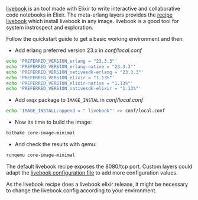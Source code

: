 [livebook](https://livebook.dev/) is an tool made with Elixir to write interactive and collaborative code notebooks in Elixir.
The meta-erlang layers provides the [recipe livebook](https://github.com/meta-erlang/meta-erlang/blob/master/recipes-devtools/livebook)
which install livebook in any image. livebook is a good tool for system instrospect and exploration.

Follow the quickstart guide to get a basic working environment and then:

- Add erlang preferred version 23.x in _conf/local.conf_

```bash
echo 'PREFERRED_VERSION_erlang = "23.3.3"'
echo 'PREFERRED_VERSION_erlang-native = "23.3.3"'
echo 'PREFERRED_VERSION_nativesdk-erlang = "23.3.3"'
echo 'PREFERRED_VERSION_elixir = "1.13%"'
echo 'PREFERRED_VERSION_elixir-native = "1.13%"'
echo 'PREFERRED_VERSION_nativesdk-elixir = "1.13%"'
```

- Add `emqx` package to `IMAGE_INSTAL` in _conf/local.conf_

```bash
echo 'IMAGE_INSTALL:append = " livebook"' >> conf/local.conf
```

- Now its time to build the image:

```bash
bitbake core-image-minimal
```

- And check the results with qemu:

```bash
runqemu core-image-minimal
```

The default livebook recipe exposes the 8080/tcp port. Custom layers could adapt
the [livebook configuration file](https://github.com/meta-erlang/meta-erlang/blob/master/recipes-devtools/livebook/files/livebook.config) to
add more configuration values.

As the livebook recipe does a livebook elixir release, it might be necessary to change the livebook.config according
to your environment.
